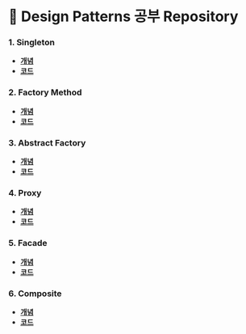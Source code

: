 # 📂 Design Patterns 공부 Repository 

### 1. Singleton
* [**개념**](./DesignPatterns/Singleton.md)
* [**코드**](./src/main/java/singleton/Singleton.java)

### 2. Factory Method 
* [**개념**](DesignPatterns%2FFactoryMethod.md)
* [**코드**](src%2Fmain%2Fjava%2Ffactorymethod)

### 3. Abstract Factory
* [**개념**](./DesignPatterns/AbstractFactory.md)
* [**코드**](./src/main/java/abstractfactory)

### 4. Proxy
* [**개념**](DesignPatterns%2FProxy.md)
* [**코드**](src%2Fmain%2Fjava%2Fproxy)

### 5. Facade
* [**개념**](./DesignPatterns/Facade.md)
* [**코드**](./src/main/java/facade)

### 6. Composite
* [**개념**]()
* [**코드**]()

